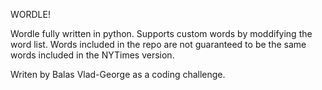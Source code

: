 <h color="green">WORDLE!</h>

Wordle fully written in python. Supports custom words by moddifying the word list.
Words included in the repo are not guaranteed to be the same words included in the NYTimes version.

Writen by Balas Vlad-George as a coding challenge.
